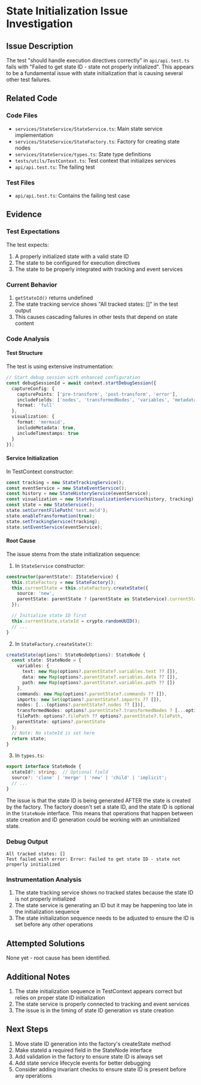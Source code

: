 # State Initialization Issue Investigation

## Issue Description
The test "should handle execution directives correctly" in `api/api.test.ts` fails with "Failed to get state ID - state not properly initialized". This appears to be a fundamental issue with state initialization that is causing several other test failures.

## Related Code

### Code Files
- `services/StateService/StateService.ts`: Main state service implementation
- `services/StateService/StateFactory.ts`: Factory for creating state nodes
- `services/StateService/types.ts`: State type definitions
- `tests/utils/TestContext.ts`: Test context that initializes services
- `api/api.test.ts`: The failing test

### Test Files
- `api/api.test.ts`: Contains the failing test case

## Evidence

### Test Expectations
The test expects:
1. A properly initialized state with a valid state ID
2. The state to be configured for execution directives
3. The state to be properly integrated with tracking and event services

### Current Behavior
1. `getStateId()` returns undefined
2. The state tracking service shows "All tracked states: []" in the test output
3. This causes cascading failures in other tests that depend on state content

### Code Analysis

#### Test Structure
The test is using extensive instrumentation:
```typescript
// Start debug session with enhanced configuration
const debugSessionId = await context.startDebugSession({
  captureConfig: {
    capturePoints: ['pre-transform', 'post-transform', 'error'],
    includeFields: ['nodes', 'transformedNodes', 'variables', 'metadata'],
    format: 'full'
  },
  visualization: {
    format: 'mermaid',
    includeMetadata: true,
    includeTimestamps: true
  }
});
```

#### Service Initialization
In TestContext constructor:
```typescript
const tracking = new StateTrackingService();
const eventService = new StateEventService();
const history = new StateHistoryService(eventService);
const visualization = new StateVisualizationService(history, tracking);
const state = new StateService();
state.setCurrentFilePath('test.meld');
state.enableTransformation(true);
state.setTrackingService(tracking);
state.setEventService(eventService);
```

#### Root Cause
The issue stems from the state initialization sequence:

1. In `StateService` constructor:
```typescript
constructor(parentState?: IStateService) {
  this.stateFactory = new StateFactory();
  this.currentState = this.stateFactory.createState({
    source: 'new',
    parentState: parentState ? (parentState as StateService).currentState : undefined
  });

  // Initialize state ID first
  this.currentState.stateId = crypto.randomUUID();
  // ...
}
```

2. In `StateFactory.createState()`:
```typescript
createState(options?: StateNodeOptions): StateNode {
  const state: StateNode = {
    variables: {
      text: new Map(options?.parentState?.variables.text ?? []),
      data: new Map(options?.parentState?.variables.data ?? []),
      path: new Map(options?.parentState?.variables.path ?? [])
    },
    commands: new Map(options?.parentState?.commands ?? []),
    imports: new Set(options?.parentState?.imports ?? []),
    nodes: [...(options?.parentState?.nodes ?? [])],
    transformedNodes: options?.parentState?.transformedNodes ? [...options.parentState.transformedNodes] : undefined,
    filePath: options?.filePath ?? options?.parentState?.filePath,
    parentState: options?.parentState
  };
  // Note: No stateId is set here
  return state;
}
```

3. In `types.ts`:
```typescript
export interface StateNode {
  stateId?: string;  // Optional field
  source?: 'clone' | 'merge' | 'new' | 'child' | 'implicit';
  // ...
}
```

The issue is that the state ID is being generated AFTER the state is created by the factory. The factory doesn't set a state ID, and the state ID is optional in the `StateNode` interface. This means that operations that happen between state creation and ID generation could be working with an uninitialized state.

### Debug Output
```
All tracked states: []
Test failed with error: Error: Failed to get state ID - state not properly initialized
```

### Instrumentation Analysis
1. The state tracking service shows no tracked states because the state ID is not properly initialized
2. The state service is generating an ID but it may be happening too late in the initialization sequence
3. The state initialization sequence needs to be adjusted to ensure the ID is set before any other operations

## Attempted Solutions
None yet - root cause has been identified.

## Additional Notes
1. The state initialization sequence in TestContext appears correct but relies on proper state ID initialization
2. The state service is properly connected to tracking and event services
3. The issue is in the timing of state ID generation vs state creation

## Next Steps
1. Move state ID generation into the factory's createState method
2. Make stateId a required field in the StateNode interface
3. Add validation in the factory to ensure state ID is always set
4. Add state service lifecycle events for better debugging
5. Consider adding invariant checks to ensure state ID is present before any operations 